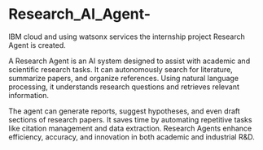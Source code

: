 # Research_AI_Agent-
IBM cloud and using watsonx services the internship project Research Agent is created.

 A Research Agent is an AI system designed to assist with academic and scientific 
research tasks. It can autonomously search for literature, summarize papers, and organize references. 
Using natural language processing, it understands research questions and retrieves relevant 
information. 

The agent can generate reports, suggest hypotheses, and even draft sections of research papers. 
It saves time by automating repetitive tasks like citation management and data extraction. 
Research Agents enhance efficiency, accuracy, and innovation in both academic and industrial R&D.
